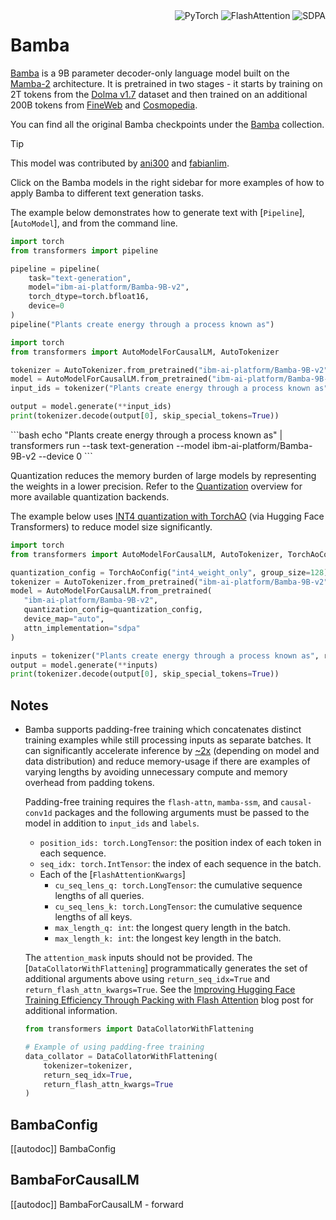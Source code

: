 <!--Copyright 2024 The HuggingFace Team. All rights reserved.

Licensed under the Apache License, Version 2.0 (the "License"); you may not use this file except in compliance with
the License. You may obtain a copy of the License at

http://www.apache.org/licenses/LICENSE-2.0

Unless required by applicable law or agreed to in writing, software distributed under the License is distributed on
an "AS IS" BASIS, WITHOUT WARRANTIES OR CONDITIONS OF ANY KIND, either express or implied. See the License for the
specific language governing permissions and limitations under the License.

⚠️ Note that this file is in Markdown but contain specific syntax for our doc-builder (similar to MDX) that may not be
rendered properly in your Markdown viewer.

-->

<div style="float: right;">
    <div class="flex flex-wrap space-x-1">
        <img alt="PyTorch" src="https://img.shields.io/badge/PyTorch-DE3412?style=flat&logo=pytorch&logoColor=white">
        <img alt="FlashAttention" src="https://img.shields.io/badge/%E2%9A%A1%EF%B8%8E%20FlashAttention-eae0c8?style=flat">
        <img alt="SDPA" src="https://img.shields.io/badge/SDPA-DE3412?style=flat&logo=pytorch&logoColor=white">
    </div>
</div>

# Bamba

[Bamba](https://huggingface.co/blog/bamba) is a 9B parameter decoder-only language model built on the [Mamba-2](./mamba2) architecture. It is pretrained in two stages - it starts by training on 2T tokens from the [Dolma v1.7](https://huggingface.co/datasets/allenai/dolma) dataset and then trained on an additional 200B tokens from [FineWeb](https://huggingface.co/datasets/HuggingFaceFW/fineweb) and [Cosmopedia](https://huggingface.co/datasets/HuggingFaceTB/cosmopedia).

You can find all the original Bamba checkpoints under the [Bamba](https://huggingface.co/collections/ibm-ai-platform/bamba-674f1388b9bbc98b413c7bab) collection.

> [!TIP]
> This model was contributed by [ani300](https://github.com/ani300) and [fabianlim](https://github.com/fabianlim).
>
> Click on the Bamba models in the right sidebar for more examples of how to apply Bamba to different text generation tasks.

The example below demonstrates how to generate text with [`Pipeline`], [`AutoModel`], and from the command line.

<hfoptions id="usage">
<hfoption id="Pipeline">

```python
import torch
from transformers import pipeline

pipeline = pipeline(
    task="text-generation",
    model="ibm-ai-platform/Bamba-9B-v2",
    torch_dtype=torch.bfloat16,
    device=0
)
pipeline("Plants create energy through a process known as")
```

</hfoption>

<hfoption id="AutoModel">

```python
import torch
from transformers import AutoModelForCausalLM, AutoTokenizer

tokenizer = AutoTokenizer.from_pretrained("ibm-ai-platform/Bamba-9B-v2")
model = AutoModelForCausalLM.from_pretrained("ibm-ai-platform/Bamba-9B-v2", torch_dtype=torch.bfloat16, device_map="auto", attn_implementation="sdpa")
input_ids = tokenizer("Plants create energy through a process known as", return_tensors="pt").to("cuda")

output = model.generate(**input_ids)
print(tokenizer.decode(output[0], skip_special_tokens=True))
```

</hfoption>

<hfoption id="transformers-cli">
```bash
echo "Plants create energy through a process known as" | transformers run --task text-generation --model ibm-ai-platform/Bamba-9B-v2 --device 0
```
</hfoption>
</hfoptions>

Quantization reduces the memory burden of large models by representing the weights in a lower precision. Refer to the [Quantization](../quantization/overview) overview for more available quantization backends.

The example below uses [INT4 quantization with TorchAO](https://github.com/pytorch/ao) (via Hugging Face Transformers) to reduce model size significantly.

```python
import torch
from transformers import AutoModelForCausalLM, AutoTokenizer, TorchAoConfig

quantization_config = TorchAoConfig("int4_weight_only", group_size=128)
tokenizer = AutoTokenizer.from_pretrained("ibm-ai-platform/Bamba-9B-v2")
model = AutoModelForCausalLM.from_pretrained(
   "ibm-ai-platform/Bamba-9B-v2",
   quantization_config=quantization_config,
   device_map="auto",
   attn_implementation="sdpa"
)

inputs = tokenizer("Plants create energy through a process known as", return_tensors="pt").to("cuda")
output = model.generate(**inputs)
print(tokenizer.decode(output[0], skip_special_tokens=True))
```

## Notes

- Bamba supports padding-free training which concatenates distinct training examples while still processing inputs as separate batches. It can significantly accelerate inference by [~2x](https://github.com/huggingface/transformers/pull/35861#issue-2807873129) (depending on model and data distribution) and reduce memory-usage if there are examples of varying lengths by avoiding unnecessary compute and memory overhead from padding tokens.

  Padding-free training requires the `flash-attn`, `mamba-ssm`, and `causal-conv1d` packages and the following arguments must be passed to the model in addition to `input_ids` and `labels`.

  - `position_ids: torch.LongTensor`: the position index of each token in each sequence.
  - `seq_idx: torch.IntTensor`: the index of each sequence in the batch.
  - Each of the [`FlashAttentionKwargs`]
    - `cu_seq_lens_q: torch.LongTensor`: the cumulative sequence lengths of all queries.
    - `cu_seq_lens_k: torch.LongTensor`: the cumulative sequence lengths of all keys.
    - `max_length_q: int`: the longest query length in the batch.
    - `max_length_k: int`: the longest key length in the batch.

  The `attention_mask` inputs should not be provided. The [`DataCollatorWithFlattening`] programmatically generates the set of additional arguments above using `return_seq_idx=True` and `return_flash_attn_kwargs=True`. See the [Improving Hugging Face Training Efficiency Through Packing with Flash Attention](https://huggingface.co/blog/packing-with-FA2) blog post for additional information.

  ```python
  from transformers import DataCollatorWithFlattening

  # Example of using padding-free training
  data_collator = DataCollatorWithFlattening(
      tokenizer=tokenizer,
      return_seq_idx=True,
      return_flash_attn_kwargs=True
  )
  ```

## BambaConfig

[[autodoc]] BambaConfig

## BambaForCausalLM

[[autodoc]] BambaForCausalLM - forward
